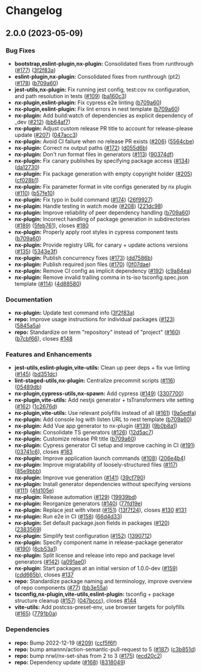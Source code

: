 # Changelog

## 2.0.0 (2023-05-09)


### Bug Fixes

* **bootstrap,eslint-plugin,nx-plugin:** Consolidated fixes from runthrough ([#177](https://github.com/eternagame/workspace-helpers/issues/177)) ([3f2f83a](https://github.com/eternagame/workspace-helpers/commit/3f2f83ae389571d658ac6b9856f5b247d28d8d76))
* **eslint-plugin,nx-plugin:** Consolidated fixes from runthrough (pt2) ([#178](https://github.com/eternagame/workspace-helpers/issues/178)) ([b709a60](https://github.com/eternagame/workspace-helpers/commit/b709a60dca8acf24691a69016d7586fe0446bdff))
* **jest-utils,nx-plugin:** Fix running jest config, test:cov nx configuration, and path resolution in tests ([#109](https://github.com/eternagame/workspace-helpers/issues/109)) ([ba160c3](https://github.com/eternagame/workspace-helpers/commit/ba160c3755b9b438c7a4392bf2a8b055aa56c3d7))
* **nx-plugin,eslint-plugin:** Fix cypress e2e linting ([b709a60](https://github.com/eternagame/workspace-helpers/commit/b709a60dca8acf24691a69016d7586fe0446bdff))
* **nx-plugin,eslint-plugin:** Fix lint errors in nest template ([b709a60](https://github.com/eternagame/workspace-helpers/commit/b709a60dca8acf24691a69016d7586fe0446bdff))
* **nx-plugin:** Add build:watch of dependencies as explicit dependency of _dev ([#212](https://github.com/eternagame/workspace-helpers/issues/212)) ([bb64af7](https://github.com/eternagame/workspace-helpers/commit/bb64af75ce1226dd091bdee0b7122e508e680768))
* **nx-plugin:** Adjust custom release PR title to account for release-please update ([#207](https://github.com/eternagame/workspace-helpers/issues/207)) ([047acc3](https://github.com/eternagame/workspace-helpers/commit/047acc37767a8ee08959ba8d9c1ed08e940df623))
* **nx-plugin:** Avoid CI failure when no release PR exists ([#206](https://github.com/eternagame/workspace-helpers/issues/206)) ([5564cbe](https://github.com/eternagame/workspace-helpers/commit/5564cbe27f580dce1a2746caf58871b5e2bbd625))
* **nx-plugin:** Correct nx output paths ([#172](https://github.com/eternagame/workspace-helpers/issues/172)) ([d055d6b](https://github.com/eternagame/workspace-helpers/commit/d055d6b799a1813a220feda6d03454a9792256e1))
* **nx-plugin:** Don't run format files in generators ([#113](https://github.com/eternagame/workspace-helpers/issues/113)) ([90374df](https://github.com/eternagame/workspace-helpers/commit/90374df6fb316f240c76b883a6e94564c55a622c))
* **nx-plugin:** Fix canary publishes by specifying package access ([#134](https://github.com/eternagame/workspace-helpers/issues/134)) ([da12730](https://github.com/eternagame/workspace-helpers/commit/da127304c07afaa8a31c74dcd210bc8b291b7a88))
* **nx-plugin:** Fix package generation with empty copyright holder ([#205](https://github.com/eternagame/workspace-helpers/issues/205)) ([cf028b1](https://github.com/eternagame/workspace-helpers/commit/cf028b1a705594297234067a0c10576ebbc38ebf))
* **nx-plugin:** Fix parameter format in vite configs generated by nx plugin ([#110](https://github.com/eternagame/workspace-helpers/issues/110)) ([b57fe10](https://github.com/eternagame/workspace-helpers/commit/b57fe1058367dcc069525171f13b6ea3231b01f6))
* **nx-plugin:** Fix typo in build command ([#174](https://github.com/eternagame/workspace-helpers/issues/174)) ([26f9927](https://github.com/eternagame/workspace-helpers/commit/26f99274512ec90e51a8fe16744728f57a6b7152))
* **nx-plugin:** Handle testing in watch mode ([#208](https://github.com/eternagame/workspace-helpers/issues/208)) ([221dc98](https://github.com/eternagame/workspace-helpers/commit/221dc982f2a8714ec74324095bc96023f663701c))
* **nx-plugin:** Improve reliability of peer dependency handling ([b709a60](https://github.com/eternagame/workspace-helpers/commit/b709a60dca8acf24691a69016d7586fe0446bdff))
* **nx-plugin:** Incorrect handling of package generation in subdirectories ([#189](https://github.com/eternagame/workspace-helpers/issues/189)) ([5feb761](https://github.com/eternagame/workspace-helpers/commit/5feb76130580a82ce22f57322c1e42d735230572)), closes [#180](https://github.com/eternagame/workspace-helpers/issues/180)
* **nx-plugin:** Properly apply root styles in cypress component tests ([b709a60](https://github.com/eternagame/workspace-helpers/commit/b709a60dca8acf24691a69016d7586fe0446bdff))
* **nx-plugin:** Provide registry URL for canary + update actions versions ([#135](https://github.com/eternagame/workspace-helpers/issues/135)) ([5343e3f](https://github.com/eternagame/workspace-helpers/commit/5343e3fbaa6fc32b07f39878115bbecc62a2db26))
* **nx-plugin:** Publish concurrency fixes ([#173](https://github.com/eternagame/workspace-helpers/issues/173)) ([dd7586b](https://github.com/eternagame/workspace-helpers/commit/dd7586b1f2bf50d246d63256d447b259ebc2c5f0))
* **nx-plugin:** Publish required json files ([#170](https://github.com/eternagame/workspace-helpers/issues/170)) ([0f07dae](https://github.com/eternagame/workspace-helpers/commit/0f07daef4ea6a6ee343e539a0991368ca9a7c923))
* **nx-plugin:** Remove CI config as implicit dependency ([#192](https://github.com/eternagame/workspace-helpers/issues/192)) ([c9a84ea](https://github.com/eternagame/workspace-helpers/commit/c9a84ea3f4a773d5d2505af33c4ecb307888d7f5))
* **nx-plugin:** Remove invalid trailing comma in ts-iso tsconfig.spec.json template ([#114](https://github.com/eternagame/workspace-helpers/issues/114)) ([4d88580](https://github.com/eternagame/workspace-helpers/commit/4d885808d03a6b80bc80161035d52b93c0f1e0e0))


### Documentation

* **nx-plugin:** Update test command info ([3f2f83a](https://github.com/eternagame/workspace-helpers/commit/3f2f83ae389571d658ac6b9856f5b247d28d8d76))
* **repo:** Improve usage instructions for individual packages ([#123](https://github.com/eternagame/workspace-helpers/issues/123)) ([5845a5a](https://github.com/eternagame/workspace-helpers/commit/5845a5a3b1fcf9c020638155086b86496af88bc8))
* **repo:** Standardize on term "repository" instead of "project" ([#160](https://github.com/eternagame/workspace-helpers/issues/160)) ([b7cbf66](https://github.com/eternagame/workspace-helpers/commit/b7cbf66d4106a6c6303daaac827b78f928d30edd)), closes [#148](https://github.com/eternagame/workspace-helpers/issues/148)


### Features and Enhancements

* **jest-utils,eslint-plugin,vite-utils:** Clean up peer deps +  fix vue linting ([#145](https://github.com/eternagame/workspace-helpers/issues/145)) ([bd351dc](https://github.com/eternagame/workspace-helpers/commit/bd351dca0dd7471d3ae2caee32820fb12173317f))
* **lint-staged-utils,nx-plugin:** Centralize precommit scripts ([#116](https://github.com/eternagame/workspace-helpers/issues/116)) ([05489db](https://github.com/eternagame/workspace-helpers/commit/05489dbf0830a734236ec23b2389325890d53c0f))
* **nx-plugin,cypress-utils,nx-spawn:** Add cypress ([#149](https://github.com/eternagame/workspace-helpers/issues/149)) ([3307700](https://github.com/eternagame/workspace-helpers/commit/3307700da7fcd0ea95473d00ff6e82c295fa2ff8))
* **nx-plugin,vite-utils:** Add nestjs generator + tsTransformers vite setting ([#162](https://github.com/eternagame/workspace-helpers/issues/162)) ([1c2676d](https://github.com/eternagame/workspace-helpers/commit/1c2676d526cdfe297926b11aa91f2a8dddfa7e7b))
* **nx-plugin,vite-utils:** Use relevant polyfills instead of all ([#161](https://github.com/eternagame/workspace-helpers/issues/161)) ([9a5edfa](https://github.com/eternagame/workspace-helpers/commit/9a5edfa28d1c28cbcece5d619cffe1ae7450132a))
* **nx-plugin:** Add console log with listen URL to nest template ([b709a60](https://github.com/eternagame/workspace-helpers/commit/b709a60dca8acf24691a69016d7586fe0446bdff))
* **nx-plugin:** Add Vue app generator to nx-plugin ([#139](https://github.com/eternagame/workspace-helpers/issues/139)) ([9b0b8a1](https://github.com/eternagame/workspace-helpers/commit/9b0b8a1c2f30ef95e5df6b9a5753f69c63540ed4))
* **nx-plugin:** Consolidate TS generators ([#126](https://github.com/eternagame/workspace-helpers/issues/126)) ([12d5ac7](https://github.com/eternagame/workspace-helpers/commit/12d5ac728fa722e86a7e331cb31078dd061ecf23))
* **nx-plugin:** Customize release PR title ([b709a60](https://github.com/eternagame/workspace-helpers/commit/b709a60dca8acf24691a69016d7586fe0446bdff))
* **nx-plugin:** Cypress generator CI setup and improve caching in CI ([#191](https://github.com/eternagame/workspace-helpers/issues/191)) ([03741c6](https://github.com/eternagame/workspace-helpers/commit/03741c6cd04cad7b7e75b2c7dbd07e87eee4d815)), closes [#183](https://github.com/eternagame/workspace-helpers/issues/183)
* **nx-plugin:** Improve application launch commands ([#108](https://github.com/eternagame/workspace-helpers/issues/108)) ([206e4b4](https://github.com/eternagame/workspace-helpers/commit/206e4b4b213a58e0e6540689f16dd6e7a1bf3491))
* **nx-plugin:** Improve migratability of loosely-structured files ([#117](https://github.com/eternagame/workspace-helpers/issues/117)) ([85e9bbb](https://github.com/eternagame/workspace-helpers/commit/85e9bbbcb6a0440e3c7feb8e820c75cf8fffa827))
* **nx-plugin:** Improve vue generation ([#141](https://github.com/eternagame/workspace-helpers/issues/141)) ([39cf790](https://github.com/eternagame/workspace-helpers/commit/39cf790791f097bbb1702b32005ec565df455efe))
* **nx-plugin:** Install generator dependencies without specifying versions ([#111](https://github.com/eternagame/workspace-helpers/issues/111)) ([4fd105e](https://github.com/eternagame/workspace-helpers/commit/4fd105eea8dcd454818bfeb9db8f7b215b68202a))
* **nx-plugin:** Release automation ([#129](https://github.com/eternagame/workspace-helpers/issues/129)) ([19939bd](https://github.com/eternagame/workspace-helpers/commit/19939bdd7643c1784e6fa634eae51c19cb4f520c))
* **nx-plugin:** Reorganize generators ([#140](https://github.com/eternagame/workspace-helpers/issues/140)) ([77fd19e](https://github.com/eternagame/workspace-helpers/commit/77fd19e5cd691690cdfea38b1b686bdea51255d1))
* **nx-plugin:** Replace jest with vitest ([#151](https://github.com/eternagame/workspace-helpers/issues/151)) ([13f7f24](https://github.com/eternagame/workspace-helpers/commit/13f7f2482cf50b6e58ce4f95dc7fe703f51a7874)), closes [#130](https://github.com/eternagame/workspace-helpers/issues/130) [#131](https://github.com/eternagame/workspace-helpers/issues/131)
* **nx-plugin:** Run e2e in CI ([#158](https://github.com/eternagame/workspace-helpers/issues/158)) ([66d4d33](https://github.com/eternagame/workspace-helpers/commit/66d4d3300168d1da8d302642d719dfba71a0a58e))
* **nx-plugin:** Set default package.json fields in packages ([#120](https://github.com/eternagame/workspace-helpers/issues/120)) ([2383569](https://github.com/eternagame/workspace-helpers/commit/2383569c1a8bb1fa8d40ec04e130d9c0e42674d9))
* **nx-plugin:** Simplify test configuration ([#152](https://github.com/eternagame/workspace-helpers/issues/152)) ([1390712](https://github.com/eternagame/workspace-helpers/commit/13907129d07b99aa9254da2a7c6d425ec6caaa52))
* **nx-plugin:** Specify component name in release-package generator ([#190](https://github.com/eternagame/workspace-helpers/issues/190)) ([6cb53a1](https://github.com/eternagame/workspace-helpers/commit/6cb53a175794a83b7fe306301a6b4b052e2e0423))
* **nx-plugin:** Split license and release into repo and package level generators ([#142](https://github.com/eternagame/workspace-helpers/issues/142)) ([a091ae0](https://github.com/eternagame/workspace-helpers/commit/a091ae07106130eb46de6f65ca3abf613ce1339c))
* **nx-plugin:** Start packages at an initial version of 1.0.0-dev ([#159](https://github.com/eternagame/workspace-helpers/issues/159)) ([cdd665b](https://github.com/eternagame/workspace-helpers/commit/cdd665b3c0b5a7ebd0f38731cc86f83cbdcb7af2)), closes [#137](https://github.com/eternagame/workspace-helpers/issues/137)
* **repo:** Standardize package naming and terminology, improve overview of repo components ([#77](https://github.com/eternagame/workspace-helpers/issues/77)) ([bb3e55a](https://github.com/eternagame/workspace-helpers/commit/bb3e55aab019662c8cc1ab7624c46178d2015fe4))
* **tsconfig,nx-plugin,vite-utils,eslint-plugin:** tsconfig + package structure cleanup ([#157](https://github.com/eternagame/workspace-helpers/issues/157)) ([047bccc](https://github.com/eternagame/workspace-helpers/commit/047bcccf57b504e85631ddf06ec56d5c8728d310)), closes [#144](https://github.com/eternagame/workspace-helpers/issues/144)
* **vite-utils:** Add postcss-preset-env, use browser targets for polyfills ([#165](https://github.com/eternagame/workspace-helpers/issues/165)) ([7791b0a](https://github.com/eternagame/workspace-helpers/commit/7791b0a7b4b0c71d6a901b5d8d0a90ca3829b663))


### Dependencies

* **repo:** Bump 2022-12-19 ([#209](https://github.com/eternagame/workspace-helpers/issues/209)) ([ccf5f6f](https://github.com/eternagame/workspace-helpers/commit/ccf5f6fefb210de23369b51e33a83d354c5b8848))
* **repo:** bump amannn/action-semantic-pull-request to 5 ([#187](https://github.com/eternagame/workspace-helpers/issues/187)) ([c3b851d](https://github.com/eternagame/workspace-helpers/commit/c3b851d14b0bd2ff8a942dbbcc746a47f23cba97))
* **repo:** bump nrwl/nx-set-shas from 2 to 3 ([#175](https://github.com/eternagame/workspace-helpers/issues/175)) ([ecd20c2](https://github.com/eternagame/workspace-helpers/commit/ecd20c2ae24fd060230d77c5fa8108eeedacad83))
* **repo:** Dependency update ([#168](https://github.com/eternagame/workspace-helpers/issues/168)) ([8318049](https://github.com/eternagame/workspace-helpers/commit/831804974c84b216a97104b89e04017422e3282c))

